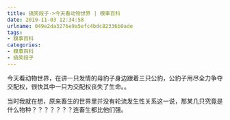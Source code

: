 ```yaml
---
title: 搞笑段子->今天看动物世界 | 糗事百科
date: 2019-11-03 12:34:58
urlname: 049e2da3276e9a5efc4bdc82336b0ade
tags: 
- 糗事百科
categories:
- 糗事百科
- 搞笑段子
---
```

今天看动物世界，在讲一只发情的母豹子身边跟着三只公豹，公豹子用尽全力争夺交配权，很快其中一只为交配权丧失了生命。。

当时我就在想，原来畜生的世界里并没有轮流发生性关系这一说，那某几只究竟是什么物种？？？？？？？连畜生都比他们强。



